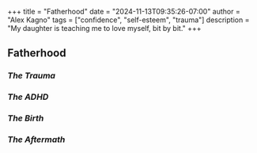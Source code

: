 +++
title = "Fatherhood"
date = "2024-11-13T09:35:26-07:00"
author = "Alex Kagno"
tags = ["confidence", "self-esteem", "trauma"]
description = "My daughter is teaching me to love myself, bit by bit."
+++

## Fatherhood

### *The Trauma*

### *The ADHD*

### *The Birth*

### *The Aftermath*